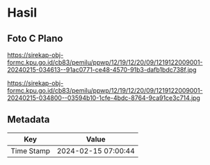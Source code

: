 # Hasil

## Foto C Plano

https://sirekap-obj-formc.kpu.go.id/cb83/pemilu/ppwp/12/19/12/20/09/1219122009001-20240215-034613--91ac0771-ce48-4570-91b3-dafb1bdc738f.jpg

https://sirekap-obj-formc.kpu.go.id/cb83/pemilu/ppwp/12/19/12/20/09/1219122009001-20240215-034800--03594b10-1cfe-4bdc-8764-9ca91ce3c714.jpg


## Metadata

| Key        | Value               |
| ---------- | ------------------- |
| Time Stamp | 2024-02-15 07:00:44 |



